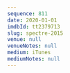 ```yaml
---
sequence: 811
date: 2020-01-01
imdbId: tt2379713
slug: spectre-2015
venue: null
venueNotes: null
medium: iTunes
mediumNotes: null
---
```

